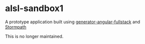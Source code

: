 # alsl-sandbox1
 
A prototype application built using [generator-angular-fullstack](https://github.com/angular-fullstack/generator-angular-fullstack) and [Stormpath](http://docs.stormpath.com/angularjs/guide/) 

This is no longer maintained.
